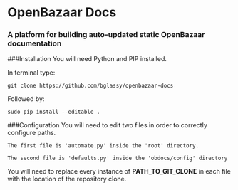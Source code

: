 # OpenBazaar Docs
### A platform for building auto-updated static OpenBazaar documentation

###Installation
You will need Python and PIP installed.

In terminal type:

 
```git clone https://github.com/bglassy/openbazaar-docs```
 
 
 Followed by:

```sudo pip install --editable .```


###Configuration
You will need to edit two files in order to correctly configure paths.

```The first file is 'automate.py' inside the 'root' directory.```

```The second file is 'defaults.py' inside the 'obdocs/config' directory```

You will need to replace every instance of **PATH_TO_GIT_CLONE** in each file with the location of the repository clone.

